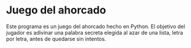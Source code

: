 # Juego del ahorcado

Este programa es un juego del ahorcado hecho en Python.
El objetivo del jugador es adivinar una palabra secreta elegida al azar de una lista, letra por letra, antes de quedarse sin intentos.
